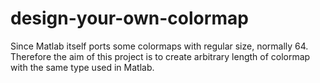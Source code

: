 # design-your-own-colormap
Since Matlab itself ports some colormaps with regular size, normally 64. Therefore the aim of this project is to create arbitrary length of colormap with the same type used in Matlab.
